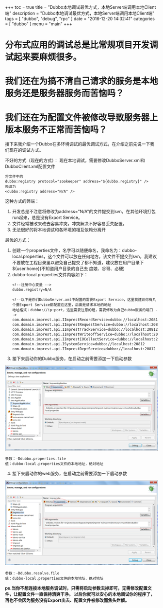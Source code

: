 +++
toc = true
title = "Dubbo本地调试最优方式，本地Server端调用本地Client端"
description = "Dubbo本地调试最优方式，本地Server端调用本地Client端"
tags = [
    "dubbo",
	"debug",
	"rpc"
]
date = "2016-12-20 14:32:41"
categories = [
    "dubbo"
]
menu = "main"
+++


# 分布式应用的调试总是比常规项目开发调试起来要麻烦很多。

# 我们还在为搞不清自己请求的服务是本地服务还是服务器服务而苦恼吗？

# 我们还在为配置文件被修改导致服务器上版本服务不正常而苦恼吗？

接下来我介绍一个Dubbo在多环境调试的最优调试方式，在介绍之前先说一下我们现在的调试方式。

不好的方式（现在的方式）：
现在本地调试，需要修改DubboServer.xml和DubboClient.xml配置文件

```
将文件中的
dubbo:registry protocol="zookeeper" address="${dubbo.registry}" />
修改为
<dubbo:registry address="N/A" />
```
这种方式的弊端：

1. 开发总是不注意将修改为address="N/A"的文件提交到svn，在其他环境打包run起来，总是没有Export Service。
2. 文件经常被改来改去容易冲突，冲突解决不好容易丢失配置。
3. 无法很好的将本地调试和各环境的相互依赖分离开

最优的方式：

1. 创建一个properties文件，名字可以随便命名，我命名为：dubbo-local.properties，这个文件可以放在任何地方。该文件不提交到svn，我建议不要放在工程目录里以避免自己提交了都不知道，建议放在用户目录下${user.home}(不知道用户目录的自己去 度娘、谷哥、必硬)
2. dubbo-local.properties文件内容如下：
	```
	<!--注册中心变量 -->
	dubbo.registry=N/A
	 
	<!--以下是你们DubboServer.xml中配置的需要Export Service，这里我建议你有几个要Export Service都配置在这里，后面是请求本地的地址
	地址格式：dubbo://ip:port，这里需要注意的是，需要修改为自己dubbo服务的端口 -->
	com.domain.imprest.api.IImprestRecordService=dubbo://localhost:20812
	com.domain.imprest.api.IImprestRequestService=dubbo://localhost:20812
	com.domain.imprest.api.IImprestTrackService=dubbo://localhost:20812
	com.domain.imprest.api.IImprestWriteoffService=dubbo://localhost:20812
	com.domain.imprest.api.IImprestIOCollectService=dubbo://localhost:20812
	com.domain.imprest.api.ISystemService=dubbo://localhost:20812
	com.domain.imprest.api.IImprestDeptService=dubbo://localhost:20812
	```
3. 接下来启动你的Dubbo服务，在启动之前需要添加一下启动参数

![dubbo1](/img/dubbo/1.png)
```
参数：-Ddubbo.properties.file
值：dubbo-local.properties文件的本地地址，绝对地址
```
4. 接下来启动你的web服务，在启动之前需要添加一下启动参数

![dubbo2](/img/dubbo/2.png)
```
参数：-Ddubbo.resolve.file
值：dubbo-local.properties文件的本地地址，绝对地址
```
**ps.当你不想连接本地服务调试时，只需将启动参数去掉即可，无需修改配置文件，让配置文件一直保持清爽干净。
以后你就可以安心的本地调试你的程序了，再也不会因为服务没有Export出去、配置文件被修改而焦头烂额。**

